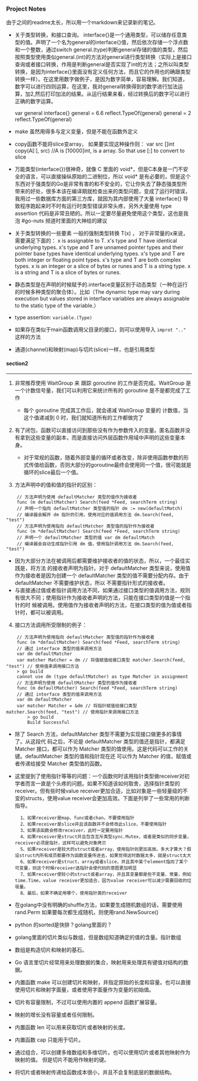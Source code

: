 ### Project Notes
由于之间的readme太长，所以用一个markdown来记录新的笔记。

+ 关于类型转换，和接口查询。
    interface{}是一个通用类型，可以储存任意类型的值。声明了一个名为general的interface{}值，然后依次存储一个浮点数和一个整数，通过switch general.(type)判断general存储的值的类型，然后按照类型使用类似general.(int)的方法对general进行类型转换（实际上是接口查询或者接口转换，作用是判断general是否实现了int的方法；之所以叫类型转换，是因为interface{}里面没有定义任何方法，而且它的作用也的确跟类型转换一样）。在这里用数字做例子，是因为数字简单，容易理解。我们知道，数字可以进行四则运算，在这里，我对general转换得到的数字进行加法运算，加2,然后打印加法的结果。从运行结果来看，经过转换后的数字可以进行正确的数字运算。
    
    var general interface{}
    general = 6.6
    reflect.TypeOf(general)
    general = 2
    reflect.TypeOf(general)


+ make 虽然用得多与定义变量，但是不能在函数外定义
+ copy函数不能将slice变array， 如果要实现这种操作则：
    var src []int 
	copy(A[:], src) //A is [10000]int, is a array. So that use [:] to convert to slice 
+ 万能类型(interface{})很神奇，就像 C 里面的 void*，但是C本身是一门不安全的语言，可以直接操纵原始的二进制位，所以 void* 是有必要的，但是这个东西对于强类型的Go是非常有害的和不安全的，它让你失去了静态强类型所带来的好处，很多本该在编译期就检查出来的类型问题，变成了运行时错误，我用过一些数据库方面的第三方库，就因为其内部使用了大量 interface{} 导致程序跑起来时不时有运行时类型错误非常头疼，另外大量使用 type assertion 代码是非常丑陋的。所以一定要尽量避免使用这个类型，这也是我泡 #go-nuts 频道时里面的大神给的建议

+ 关于类型转换的一些要素
    一般的强制类型转换 T(x) ， 对于非常量的x来说，需要满足下面的：
    x is assignable to T. 
    x's type and T have identical underlying types.
    x's type and T are unnamed pointer types and their pointer base types have identical underlying types.
    x's type and T are both integer or floating point types.
    x's type and T are both complex types.
    x is an integer or a slice of bytes or runes and T is a string type.
    x is a string and T is a slice of bytes or runes.

+ 静态类型是在声明的时候赋予的.interface变量区别于动态类型（一种在运行的时候多种类型的聚合体）。比如（The dynamic type may vary during execution but values stored in interface variables are always assignable to the static type of the variable.）

+ type assertion: `variable.(Type)`

+ 如果存在类似于main函数调用父目录的接口，则可以使用导入 `improt ".." `这样的方法
+ 通道(channel)和映射(map)与切片(slice)一样，也是引用类型


#### section2
---
1. 非常推荐使用 WaitGroup 来 跟踪 goroutine 的工作是否完成。WaitGroup 是一个计数信号量，我们可以利用它来统计所有的 goroutine 是不是都完成了工作
    + 每个 goroutine 完成其工作后，就会递减 WaitGroup 变量的 计数值，当这个值递减到 0 时，我们就知道所有的工作都做完了

2. 有了闭包，函数可以直接访问到那些没有作为参数传入的变量。匿名函数并没有拿到这些变量的副本，而是直接访问外层函数作用域中声明的这些变量本身。
    + 对于常规的函数，随着外部变量的循环或者改变，除非使用函数参数的形式传值给函数，否则大部分的goroutine最终会使用同一个值，很可能就是循环的slice最后一个值。

3. 方法声明中的值和值的指针的区别：
```
    // 方法声明为使用 defaultMatcher 类型的值作为接收者
    func (m defaultMatcher) Search(feed *Feed, searchTerm string)
    // 声明一个指向 defaultMatcher 类型值的指针 dm := new(defaultMatch)
    // 编译器会解开 dm 指针的引用，使用对应的值调用方法 dm.Search(feed, "test")
    // 方法声明为使用指向 defaultMatcher 类型值的指针作为接收者
    func (m *defaultMatcher) Search(feed *Feed, searchTerm string)
    // 声明一个 defaultMatcher 类型的值 var dm defaultMatch
    // 编译器会自动生成指针引用 dm 值，使用指针调用方法 dm.Search(feed, "test")
```

+ 因为大部分方法在被调用后都需要维护接收者的值的状态，所以，一个最佳实践是，将方法 的接收者声明为指针。对于 defaultMatcher 类型来说，使用值作为接收者是因为创建一个 defaultMatcher 类型的值不需要分配内存。由于 defaultMatcher 不需要维护状态，所以 不需要指针形式的接收者。
+ 与直接通过值或者指针调用方法不同，如果通过接口类型的值调用方法，规则有很大不同；使用指针作为接收者声明的方法，只能在接口类型的值是一个指针的时 候被调用。使用值作为接收者声明的方法，在接口类型的值为值或者指针时，都可以被调用。

4. 接口方法调用所受限制的例子：

```
    // 方法声明为使用指向 defaultMatcher 类型值的指针作为接收者
    func (m *defaultMatcher) Search(feed *Feed, searchTerm string)
    // 通过 interface 类型的值来调用方法
    var dm defaultMatcher
    var matcher Matcher = dm // 将值赋值给接口类型 matcher.Search(feed, "test") // 使用值来调用接口方法
    > go build
    cannot use dm (type defaultMatcher) as type Matcher in assignment
    // 方法声明为使用 defaultMatcher 类型的值作为接收者
    func (m defaultMatcher) Search(feed *Feed, searchTerm string)
    // 通过 interface 类型的值来调用方法
    var dm defaultMatcher
    var matcher Matcher = &dm // 将指针赋值给接口类型 matcher.Search(feed, "test") // 使用指针来调用接口方法
        > go build
        Build Successful
```

+ 除了 Search 方法，defaultMatcher 类型不需要为实现接口做更多的事情了。从这段代 码之后，不论是 defaultMatcher 类型的值还是指针，都满足 Matcher 接口，都可以作为 Matcher 类型的值使用。这是代码可以工作的关键。defaultMatcher 类型的值和指针现在还 可以作为 Matcher 的值，赋值或者传递给接受 Matcher 类型值的函数。

+ 这里提到了使用指针等等的问题：一个函数何时该用指针类型做receiver对初学者而言一直是个头疼的问题。如果不知道该如何取舍，选择指针类型的receiver。但有些时候value receiver更加合适，比如对象是一些轻量级的不变的structs，使用value receiver会更加高效。下面是列举了一些常用的判断指导。

        1、如果receiver是map、func或者chan，不要使用指针
        2、如果receiver是slice并且该函数并不会修改此slice，不要使用指针
        3、如果该函数会修改receiver，此时一定要用指针
        4、如果receiver是struct并且包含互斥类型sync.Mutex，或者是类似的同步变量，receiver必须是指针，这样可以避免对象拷贝
        5、如果receiver是较大的struct或者array，使用指针则更加高效。多大才算大？假设struct内所有成员都要作为函数变量传进去，如果觉得这时数据太多，就是struct太大
        6、如果receiver是struct，array或者slice，并且其中某个element指向了某个可变量，则这个时候receiver选指针会使代码的意图更加明显
        7、如果receiver使较小的struct或者array，并且其变量都是些不变量、常量，例如time.Time，value receiver更加适合，因为value receiver可以减少需要回收的垃圾量。
        8、最后，如果不确定用哪个，使用指针类的receiver

+ 在golang中没有明确的shuffle方法，如果要生成随机数组的话，需要使用rand.Perm 如果要每次都生成随机，则使用rand.NewSource()
+ python 的sorted是快排？golang里面的？
+ golang里面的切片类似与数组，但是数组知道确定的值的含量。指针数组
+ 数组是构造切片和映射的基石。
+ Go 语言里切片经常用来处理数据的集合，映射用来处理具有键值对结构的数据。
+ 内置函数 make 可以创建切片和映射，并指定原始的长度和容量。也可以直接使用切片和映射字面量，或者使用字面量作为变量的初始值。
+ 切片有容量限制，不过可以使用内置的 append 函数扩展容量。
+ 映射的增长没有容量或者任何限制。
+ 内置函数 len 可以用来获取切片或者映射的长度。
+ 内置函数 cap 只能用于切片。
+ 通过组合，可以创建多维数组和多维切片。也可以使用切片或者其他映射作为映射的值。
但是切片不能用作映射的键。
+ 将切片或者映射传递给函数成本很小，并且不会复制底层的数据结构。